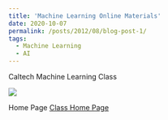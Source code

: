 ```yaml
---
title: 'Machine Learning Online Materials'
date: 2020-10-07
permalink: /posts/2012/08/blog-post-1/
tags:
  - Machine Learning
  - AI
---
```

Caltech Machine Learning Class

![](https://work.caltech.edu/images1/banner.png)


Home Page
[Class Home Page](https://work.caltech.edu/lectures.html)

<!-- This is a sample blog post. Lorem ipsum I can't remember the rest of lorem ipsum and don't have an internet connection right now. Testing testing testing this blog post. Blog posts are cool.

Headings are cool
======

You can have many headings
======

Aren't headings cool?
------ -->